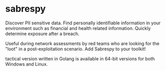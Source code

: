 # sabrespy

Discover PII sensitive data. Find personally identifiable information in your environment such as financial and health related information. Quickly determine exposure after a breach.

Useful during network assessments by red teams who are looking for the "loot" in a post-exploitation scenario. Add Sabrespy to your toolkit!

tactical version written in Golang is available in 64-bit versions for both Windows and Linux.

